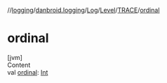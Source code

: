 //[logging](../../../../../index.md)/[danbroid.logging](../../../index.md)/[Log](../../index.md)/[Level](../index.md)/[TRACE](index.md)/[ordinal](ordinal.md)



# ordinal  
[jvm]  
Content  
val [ordinal](ordinal.md): [Int](https://kotlinlang.org/api/latest/jvm/stdlib/kotlin/-int/index.html)  



